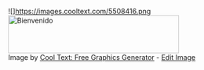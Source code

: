 
![]https://images.cooltext.com/5508416.png
<a href="https://cooltext.com"><img src="https://images.cooltext.com/5508416.png" width="348" height="78" alt="Bienvenido" /></a>
<br />Image by <a href="https://cooltext.com">Cool Text: Free Graphics Generator</a> - <a href="https://cooltext.com/Edit-Logo?LogoID=3775047954">Edit Image</a>
<!--
**luissilvasf/luissilvasf** is a ✨ _special_ ✨ repository because its `README.md` (this file) appears on your GitHub profile.


### Hi there 👋
- 🔭 I’m currently working on ...
- 🌱 I’m currently learning ...
- 👯 I’m looking to collaborate on ...
- 🤔 I’m looking for help with ...
- 💬 Ask me about ...
- 📫 How to reach me: ...
- 😄 Pronouns: ...
- ⚡ Fun fact: ...
-->
